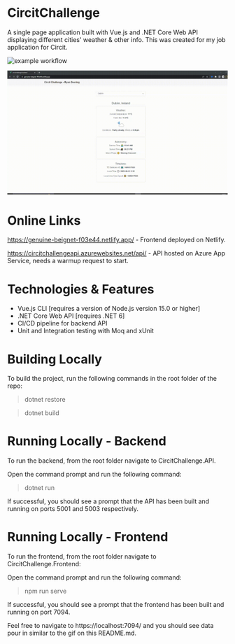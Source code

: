 <h1>CircitChallenge</h1>
<p>A single page application built with Vue.js and .NET Core Web API displaying different cities' weather & other info. This was created for my job application for Circit. </p>

![example workflow](https://github.com/ryandeering/CircitChallenge/actions/workflows/CircitChallengeAPI.yml/badge.svg)

<img src="https://github.com/ryandeering/circitchallenge/blob/main/docs/demo.gif" alt="Demo gif" title="Demo gif" width="800"/>

<h1>Online Links</h1>

https://genuine-beignet-f03e44.netlify.app/ - Frontend deployed on Netlify.

https://circitchallengeapi.azurewebsites.net/api/ - API hosted on Azure App Service, needs a warmup request to start.

<h1>Technologies & Features</h1>

* Vue.js CLI [requires a version of Node.js version 15.0 or higher]
* .NET Core Web API [requires .NET 6]
* CI/CD pipeline for backend API
* Unit and Integration testing with Moq and xUnit

<h1>Building Locally</h1>

To build the project, run the following commands in the root folder of the repo:

> dotnet restore

> dotnet build

<h1>Running Locally - Backend</h1>

To run the backend, from the root folder navigate to CircitChallenge.API.

Open the command prompt and run the following command:

> dotnet run

If successful, you should see a prompt that the API has been built and running on ports 5001 and 5003 respectively.

<h1>Running Locally - Frontend</h1>

To run the frontend, from the root folder navigate to CircitChallenge.Frontend:

Open the command prompt and run the following command:

> npm run serve

If successful, you should see a prompt that the frontend has been built and running on port 7094.

Feel free to navigate to https://localhost:7094/ and you should see data pour in similar to the gif on this README.md.

